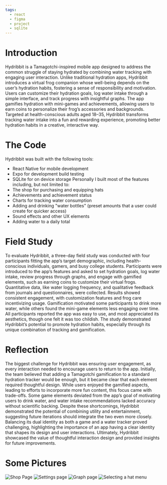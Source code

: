 ```yaml
---
tags:
  - react
  - figma
  - project
  - sqlite
---
```

# Introduction
Hydribbit is a Tamagotchi-inspired mobile app designed to address the common struggle of staying hydrated by combining water tracking with engaging user interaction. Unlike traditional hydration apps, Hydribbit introduces a virtual frog companion whose well-being depends on the user’s hydration habits, fostering a sense of responsibility and motivation. Users can customize their hydration goals, log water intake through a simple interface, and track progress with insightful graphs. The app gamifies hydration with mini-games and achievements, allowing users to earn coins to personalize their frog’s accessories and backgrounds. Targeted at health-conscious adults aged 18–35, Hydribbit transforms tracking water intake into a fun and rewarding experience, promoting better hydration habits in a creative, interactive way.
# The Code
Hydribbit was built with the following tools:
+ React Native for mobile development
+ Expo for development build testing
+ SQLite for on device storage
Personally I built most of the features including, but not limited to:
+ The shop for purchasing and equipping hats
+ Achievements and achievement status
+ Charts for tracking water consumption
+ Adding and drinking "water bottles" (preset amounts that a user could create for quicker access)
+ Sound effects and other UX elements
+ Adding water to a daily total
# Field Study
To evaluate Hydribbit, a three-day field study was conducted with four participants fitting the app’s target demographic, including health-conscious individuals, gamers, and busy college students. Participants were introduced to the app’s features and asked to set hydration goals, log water intake, review progress through graphs, and engage with gamified elements, such as earning coins to customize their virtual frogs. Quantitative data, like water logging frequency, and qualitative feedback from journals and questionnaires, were collected. Results showed consistent engagement, with customization features and frog care incentivizing usage. Gamification motivated some participants to drink more water, while others found the mini-game elements less engaging over time. All participants reported the app was easy to use, and most appreciated its aesthetics, though one felt it was too childish. The study demonstrated Hydribbit’s potential to promote hydration habits, especially through its unique combination of tracking and gamification.
# Reflection
The biggest challenge for Hydribbit was ensuring user engagement, as every interaction needed to encourage users to return to the app. Initially, the team believed that adding a Tamagotchi gamification to a standard hydration tracker would be enough, but it became clear that each element required thoughtful design. While users enjoyed the gamified aspects, leading to efforts to incorporate more fun content, this focus came with trade-offs. Some game elements deviated from the app’s goal of motivating users to drink water, and water intake recommendations lacked accuracy without scientific backing. Despite these shortcomings, Hydribbit demonstrated the potential of combining utility and entertainment, suggesting future iterations should integrate the two even more closely. Balancing its dual identity as both a game and a water tracker proved challenging, highlighting the importance of an app having a clear identity that shapes its design and user interactions. Ultimately, Hydribbit showcased the value of thoughtful interaction design and provided insights for future improvements.
# Some Pictures
![Shop Page](/assets/img/Hydribbit/IMG_4535.PNG)
![Settings page](/assets/img/Hydribbit/IMG_4539.PNG)
![Graph page](/assets/img/Hydribbit/IMG_4545.PNG)
![Selecting a hat menu](/assets/img/Hydribbit/IMG_4547.PNG)

